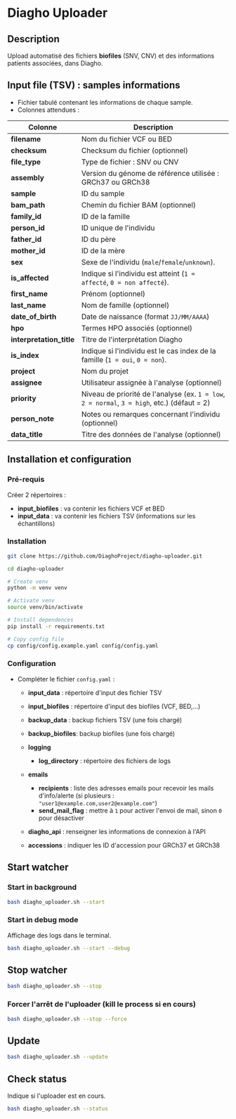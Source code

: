 # Diagho Uploader

## Description

Upload automatisé des fichiers **biofiles** (SNV, CNV) et des informations patients associées, dans Diagho.



## Input file (TSV) : samples informations

- Fichier tabulé contenant les informations de chaque sample.
- Colonnes attendues :


| **Colonne**              | **Description** |
|--------------------------|----------------|
| **filename**             | Nom du fichier VCF ou BED |
| **checksum**             | Checksum du fichier (optionnel) |
| **file_type**            | Type de fichier : SNV ou CNV |
| **assembly**             | Version du génome de référence utilisée : GRCh37 ou GRCh38 |
| **sample**               | ID du sample |
| **bam_path**             | Chemin du fichier BAM (optionnel) |
| **family_id**            | ID de la famille |
| **person_id**            | ID unique de l'individu |
| **father_id**            | ID du père |
| **mother_id**            | ID de la mère |
| **sex**                  | Sexe de l'individu (`male`/`female`/`unknown`). |
| **is_affected**          | Indique si l'individu est atteint (`1 = affecté`, `0 = non affecté`). |
| **first_name**           | Prénom (optionnel) |
| **last_name**            | Nom de famille (optionnel) |
| **date_of_birth**        | Date de naissance (format `JJ/MM/AAAA`) |
| **hpo**                  | Termes HPO associés (optionnel) |
| **interpretation_title** | Titre de l'interprétation Diagho |
| **is_index**             | Indique si l'individu est le cas index de la famille (`1 = oui`, `0 = non`). |
| **project**              | Nom du projet |
| **assignee**             | Utilisateur assignée à l'analyse (optionnel) |
| **priority**             | Niveau de priorité de l'analyse (ex. `1 = low`, `2 = normal`, `3 = high`, etc.) (défaut = 2) |
| **person_note**          | Notes ou remarques concernant l'individu (optionnel) |
| **data_title**           | Titre des données de l'analyse (optionnel) |


## Installation et configuration


### Pré-requis

Créer 2 répertoires :
- **input_biofiles** : va contenir les fichiers VCF et BED
- **input_data** : va contenir les fichiers TSV (informations sur les échantillons)


### Installation 


```bash
git clone https://github.com/DiaghoProject/diagho-uploader.git

cd diagho-uploader

# Create venv
python -m venv venv

# Activate venv
source venv/bin/activate

# Install dependences
pip install -r requirements.txt

# Copy config file
cp config/config.example.yaml config/config.yaml
```


### Configuration

- Compléter le fichier `config.yaml` :
  - **input_data** : répertoire d'input des fichier TSV
  - **input_biofiles** : répertoire d'input des biofiles (VCF, BED,...)
  - **backup_data** : backup fichiers TSV (une fois chargé)
  - **backup_biofiles**: backup biofiles (une fois chargé)
  - **logging**
    - **log_directory** : répertoire des fichiers de logs
  - **emails**
    - **recipients** : liste des adresses emails pour recevoir les mails d'info/alerte (si plusieurs : `"user1@example.com,user2@example.com"`)
    - **send_mail_flag** : mettre à `1` pour activer l'envoi de mail, sinon `0` pour désactiver

  - **diagho_api** : renseigner les informations de connexion à l'API
  - **accessions** : indiquer les ID d'accession pour GRCh37 et GRCh38



## Start watcher

### Start in background

```bash
bash diagho_uploader.sh --start
```

### Start in debug mode

Affichage des logs dans le terminal.

```bash
bash diagho_uploader.sh --start --debug
```

## Stop watcher

```bash
bash diagho_uploader.sh --stop
```

### Forcer l'arrêt de l'uploader (kill le process si en cours)

```bash
bash diagho_uploader.sh --stop --force
```


## Update

```bash
bash diagho_uploader.sh --update
```

## Check status

Indique si l'uploader est en cours.

```bash
bash diagho_uploader.sh --status
```